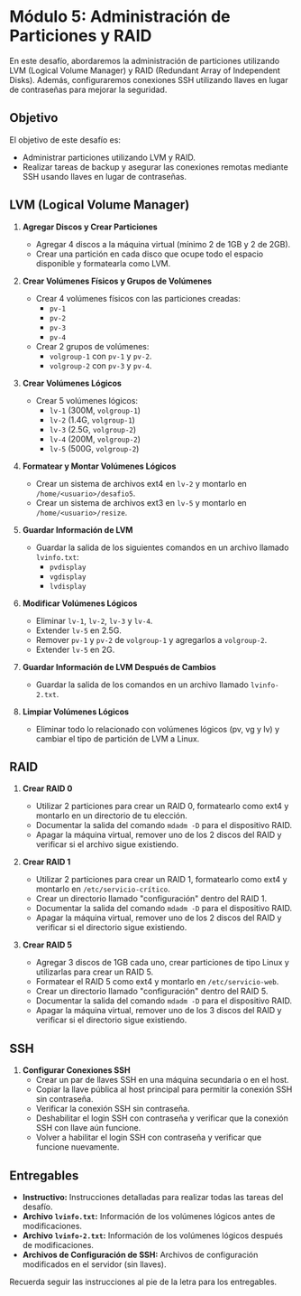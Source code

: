 # Módulo 5: Administración de Particiones y RAID

En este desafío, abordaremos la administración de particiones utilizando LVM (Logical Volume Manager) y RAID (Redundant Array of Independent Disks). Además, configuraremos conexiones SSH utilizando llaves en lugar de contraseñas para mejorar la seguridad.

## Objetivo

El objetivo de este desafío es:

- Administrar particiones utilizando LVM y RAID.
- Realizar tareas de backup y asegurar las conexiones remotas mediante SSH usando llaves en lugar de contraseñas.

## LVM (Logical Volume Manager)

1. **Agregar Discos y Crear Particiones**
   - Agregar 4 discos a la máquina virtual (mínimo 2 de 1GB y 2 de 2GB).
   - Crear una partición en cada disco que ocupe todo el espacio disponible y formatearla como LVM.

2. **Crear Volúmenes Físicos y Grupos de Volúmenes**
   - Crear 4 volúmenes físicos con las particiones creadas:
     - `pv-1`
     - `pv-2`
     - `pv-3`
     - `pv-4`
   - Crear 2 grupos de volúmenes:
     - `volgroup-1` con `pv-1` y `pv-2`.
     - `volgroup-2` con `pv-3` y `pv-4`.

3. **Crear Volúmenes Lógicos**
   - Crear 5 volúmenes lógicos:
     - `lv-1` (300M, `volgroup-1`)
     - `lv-2` (1.4G, `volgroup-1`)
     - `lv-3` (2.5G, `volgroup-2`)
     - `lv-4` (200M, `volgroup-2`)
     - `lv-5` (500G, `volgroup-2`)

4. **Formatear y Montar Volúmenes Lógicos**
   - Crear un sistema de archivos ext4 en `lv-2` y montarlo en `/home/<usuario>/desafio5`.
   - Crear un sistema de archivos ext3 en `lv-5` y montarlo en `/home/<usuario>/resize`.

5. **Guardar Información de LVM**
   - Guardar la salida de los siguientes comandos en un archivo llamado `lvinfo.txt`:
     - `pvdisplay`
     - `vgdisplay`
     - `lvdisplay`

6. **Modificar Volúmenes Lógicos**
   - Eliminar `lv-1`, `lv-2`, `lv-3` y `lv-4`.
   - Extender `lv-5` en 2.5G.
   - Remover `pv-1` y `pv-2` de `volgroup-1` y agregarlos a `volgroup-2`.
   - Extender `lv-5` en 2G.

7. **Guardar Información de LVM Después de Cambios**
   - Guardar la salida de los comandos en un archivo llamado `lvinfo-2.txt`.

8. **Limpiar Volúmenes Lógicos**
   - Eliminar todo lo relacionado con volúmenes lógicos (pv, vg y lv) y cambiar el tipo de partición de LVM a Linux.

## RAID

1. **Crear RAID 0**
   - Utilizar 2 particiones para crear un RAID 0, formatearlo como ext4 y montarlo en un directorio de tu elección.
   - Documentar la salida del comando `mdadm -D` para el dispositivo RAID.
   - Apagar la máquina virtual, remover uno de los 2 discos del RAID y verificar si el archivo sigue existiendo.

2. **Crear RAID 1**
   - Utilizar 2 particiones para crear un RAID 1, formatearlo como ext4 y montarlo en `/etc/servicio-crítico`.
   - Crear un directorio llamado "configuración" dentro del RAID 1.
   - Documentar la salida del comando `mdadm -D` para el dispositivo RAID.
   - Apagar la máquina virtual, remover uno de los 2 discos del RAID y verificar si el directorio sigue existiendo.

3. **Crear RAID 5**
   - Agregar 3 discos de 1GB cada uno, crear particiones de tipo Linux y utilizarlas para crear un RAID 5.
   - Formatear el RAID 5 como ext4 y montarlo en `/etc/servicio-web`.
   - Crear un directorio llamado "configuración" dentro del RAID 5.
   - Documentar la salida del comando `mdadm -D` para el dispositivo RAID.
   - Apagar la máquina virtual, remover uno de los 3 discos del RAID y verificar si el directorio sigue existiendo.

## SSH

1. **Configurar Conexiones SSH**
   - Crear un par de llaves SSH en una máquina secundaria o en el host.
   - Copiar la llave pública al host principal para permitir la conexión SSH sin contraseña.
   - Verificar la conexión SSH sin contraseña.
   - Deshabilitar el login SSH con contraseña y verificar que la conexión SSH con llave aún funcione.
   - Volver a habilitar el login SSH con contraseña y verificar que funcione nuevamente.

## Entregables

- **Instructivo:** Instrucciones detalladas para realizar todas las tareas del desafío.
- **Archivo `lvinfo.txt`:** Información de los volúmenes lógicos antes de modificaciones.
- **Archivo `lvinfo-2.txt`:** Información de los volúmenes lógicos después de modificaciones.
- **Archivos de Configuración de SSH:** Archivos de configuración modificados en el servidor (sin llaves).

Recuerda seguir las instrucciones al pie de la letra para los entregables.
